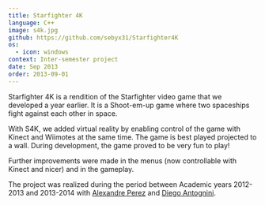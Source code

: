 ```yaml
---
title: Starfighter 4K
language: C++
image: s4k.jpg
github: https://github.com/sebyx31/Starfighter4K
os:
  - icon: windows
context: Inter-semester project
date: Sep 2013
order: 2013-09-01
---
```


Starfighter 4K is a rendition of the Starfighter video game that we developed a year earlier. It is a Shoot-em-up game where two spaceships fight against each other in space.

With S4K, we added virtual reality by enabling control of the game with Kinect and Wiimotes at the same time. The game is best played projected to a wall. During development, the game proved to be very fun to play!

Further improvements were made in the menus (now controllable with Kinect and nicer) and in the gameplay.

The project was realized during the period between Academic years 2012-2013 and 2013-2014 with [Alexandre Perez](http://www.perezapp.ch) and [Diego Antognini](https://ch.linkedin.com/in/diegoantognini).